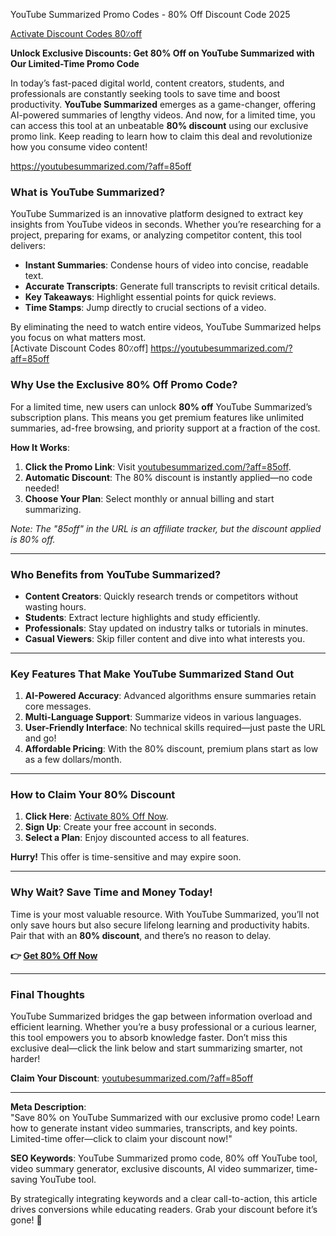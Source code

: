 YouTube Summarized Promo Codes - 80% Off Discount Code 2025

[Activate Discount Codes 80٪off](https://youtubesummarized.com/?aff=85off)

**Unlock Exclusive Discounts: Get 80% Off on YouTube Summarized with Our Limited-Time Promo Code**  

In today’s fast-paced digital world, content creators, students, and professionals are constantly seeking tools to save time and boost productivity. **YouTube Summarized** emerges as a game-changer, offering AI-powered summaries of lengthy videos. And now, for a limited time, you can access this tool at an unbeatable **80% discount** using our exclusive promo link. Keep reading to learn how to claim this deal and revolutionize how you consume video content!  

https://youtubesummarized.com/?aff=85off

### **What is YouTube Summarized?**  

YouTube Summarized is an innovative platform designed to extract key insights from YouTube videos in seconds. Whether you’re researching for a project, preparing for exams, or analyzing competitor content, this tool delivers:  
- **Instant Summaries**: Condense hours of video into concise, readable text.  
- **Accurate Transcripts**: Generate full transcripts to revisit critical details.  
- **Key Takeaways**: Highlight essential points for quick reviews.  
- **Time Stamps**: Jump directly to crucial sections of a video.  

By eliminating the need to watch entire videos, YouTube Summarized helps you focus on what matters most.  
[Activate Discount Codes 80٪off]
https://youtubesummarized.com/?aff=85off

### **Why Use the Exclusive 80% Off Promo Code?**  

For a limited time, new users can unlock **80% off** YouTube Summarized’s subscription plans. This means you get premium features like unlimited summaries, ad-free browsing, and priority support at a fraction of the cost.  

**How It Works**:  
1. **Click the Promo Link**: Visit [youtubesummarized.com/?aff=85off](https://youtubesummarized.com/?aff=85off).  
2. **Automatic Discount**: The 80% discount is instantly applied—no code needed!  
3. **Choose Your Plan**: Select monthly or annual billing and start summarizing.  

*Note: The "85off" in the URL is an affiliate tracker, but the discount applied is 80% off.*  

---

### **Who Benefits from YouTube Summarized?**  

- **Content Creators**: Quickly research trends or competitors without wasting hours.  
- **Students**: Extract lecture highlights and study efficiently.  
- **Professionals**: Stay updated on industry talks or tutorials in minutes.  
- **Casual Viewers**: Skip filler content and dive into what interests you.  

---

### **Key Features That Make YouTube Summarized Stand Out**  

1. **AI-Powered Accuracy**: Advanced algorithms ensure summaries retain core messages.  
2. **Multi-Language Support**: Summarize videos in various languages.  
3. **User-Friendly Interface**: No technical skills required—just paste the URL and go!  
4. **Affordable Pricing**: With the 80% discount, premium plans start as low as a few dollars/month.  

---

### **How to Claim Your 80% Discount**  

1. **Click Here**: [Activate 80% Off Now](https://youtubesummarized.com/?aff=85off).  
2. **Sign Up**: Create your free account in seconds.  
3. **Select a Plan**: Enjoy discounted access to all features.  

**Hurry!** This offer is time-sensitive and may expire soon.  

---

### **Why Wait? Save Time and Money Today!**  

Time is your most valuable resource. With YouTube Summarized, you’ll not only save hours but also secure lifelong learning and productivity habits. Pair that with an **80% discount**, and there’s no reason to delay.  

**👉 [Get 80% Off Now](https://youtubesummarized.com/?aff=85off)**  

---

### **Final Thoughts**  

YouTube Summarized bridges the gap between information overload and efficient learning. Whether you’re a busy professional or a curious learner, this tool empowers you to absorb knowledge faster. Don’t miss this exclusive deal—click the link below and start summarizing smarter, not harder!  

**Claim Your Discount**: [youtubesummarized.com/?aff=85off](https://youtubesummarized.com/?aff=85off)  

---

**Meta Description**:  
"Save 80% on YouTube Summarized with our exclusive promo code! Learn how to generate instant video summaries, transcripts, and key points. Limited-time offer—click to claim your discount now!"  

**SEO Keywords**: YouTube Summarized promo code, 80% off YouTube tool, video summary generator, exclusive discounts, AI video summarizer, time-saving YouTube tool.  

By strategically integrating keywords and a clear call-to-action, this article drives conversions while educating readers. Grab your discount before it’s gone! 🚀
